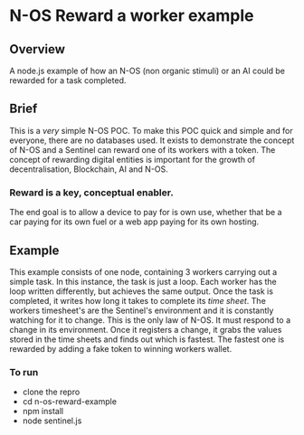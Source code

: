 # N-OS Reward a worker example
## Overview

A node.js example of how an N-OS (non organic stimuli) or an AI could be rewarded for a task completed.

## Brief 
This is a _very_ simple N-OS POC.
To make this POC quick and simple and for everyone, there are no databases used.
It exists to demonstrate the concept of N-OS and a Sentinel can reward one of its workers with a token.
The concept of rewarding digital entities is important for the growth of decentralisation, Blockchain, AI
and N-OS.

### Reward is a key, conceptual enabler.
The end goal is to allow a device to pay for is own use, whether that be a car paying for its own fuel
or a web app paying for its own hosting.

## Example
This example consists of one node, containing 3 workers carrying out a simple task.
In this instance, the task is just a loop. Each worker has the loop written differently,
but achieves the same output. Once the task is completed, it writes how long it takes to complete its
_time sheet_.
The workers timesheet's are the Sentinel's environment and it is constantly watching for it to change.
This is the only law of N-OS. It must respond to a change in its environment.
Once it registers a change, it grabs the values stored in the time sheets and finds out which is fastest.
The fastest one is rewarded by adding a fake token to winning workers wallet.

### To run
- clone the repro
- cd n-os-reward-example
- npm install
- node sentinel.js
